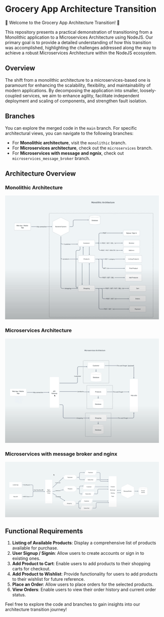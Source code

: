 # Grocery App Architecture Transition

🛒 Welcome to the Grocery App Architecture Transition! 🎉

This repository presents a practical demonstration of transitioning from a Monolithic application to a Microservices Architecture using NodeJS. Our primary goal is to provide a detailed understanding of how this transition was accomplished, highlighting the challenges addressed along the way to achieve a robust Microservices Architecture within the NodeJS ecosystem.

## Overview

The shift from a monolithic architecture to a microservices-based one is paramount for enhancing the scalability, flexibility, and maintainability of modern applications. By decomposing the application into smaller, loosely-coupled services, we aim to enhance agility, facilitate independent deployment and scaling of components, and strengthen fault isolation.

## Branches

You can explore the merged code in the `main` branch. For specific architectural views, you can navigate to the following branches:

- For **Monolithic architecture**, visit the `monolithic` branch.
- For **Microservices architecture**, check out the `microservices` branch.
- For **Microservices with message and ngnix**, check out `microservices_message_broker` branch.

## Architecture Overview

### Monolithic Architecture
![Monolithic Architecture](https://github.com/Shelunagori/grocery-app-architecture-transition/blob/main/assets/monolithic-architecture.png?raw=true)

### Microservices Architecture
![Microservices Architecture](https://github.com/Shelunagori/grocery-app-architecture-transition/blob/main/assets/microservices%20architecture.png?raw=true)

### Microservices with message broker and nginx
![Message Broker](https://github.com/Shelunagori/grocery-app-architecture-transition/blob/main/assets/message-broker.png?raw=true)

## Functional Requirements

1. **Listing of Available Products**: Display a comprehensive list of products available for purchase.
2. **User Signup / Signin**: Allow users to create accounts or sign in to existing ones.
3. **Add Product to Cart**: Enable users to add products to their shopping carts for checkout.
4. **Add Product to Wishlist**: Provide functionality for users to add products to their wishlist for future reference.
5. **Place an Order**: Allow users to place orders for the selected products.
6. **View Orders**: Enable users to view their order history and current order status.

Feel free to explore the code and branches to gain insights into our architecture transition journey!
